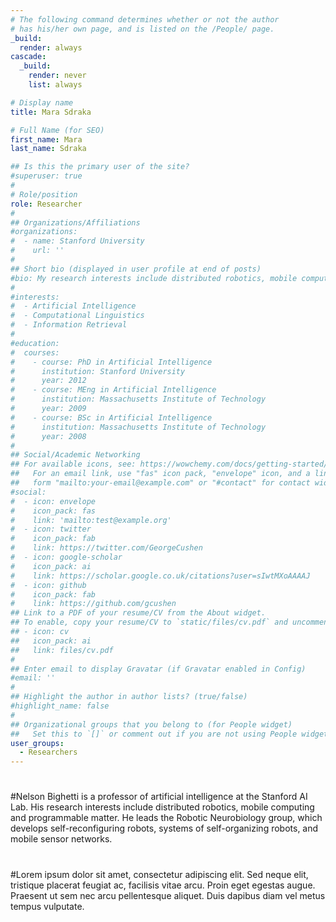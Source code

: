 ```yaml
---
# The following command determines whether or not the author
# has his/her own page, and is listed on the /People/ page.
_build:
  render: always
cascade:
  _build:
    render: never
    list: always

# Display name
title: Mara Sdraka

# Full Name (for SEO)
first_name: Mara 
last_name: Sdraka

## Is this the primary user of the site?
#superuser: true
#
# Role/position
role: Researcher
#
## Organizations/Affiliations
#organizations:
#  - name: Stanford University
#    url: ''
#
## Short bio (displayed in user profile at end of posts)
#bio: My research interests include distributed robotics, mobile computing and programmable matter.
#
#interests:
#  - Artificial Intelligence
#  - Computational Linguistics
#  - Information Retrieval
#
#education:
#  courses:
#    - course: PhD in Artificial Intelligence
#      institution: Stanford University
#      year: 2012
#    - course: MEng in Artificial Intelligence
#      institution: Massachusetts Institute of Technology
#      year: 2009
#    - course: BSc in Artificial Intelligence
#      institution: Massachusetts Institute of Technology
#      year: 2008
#
## Social/Academic Networking
## For available icons, see: https://wowchemy.com/docs/getting-started/page-builder/#icons
##   For an email link, use "fas" icon pack, "envelope" icon, and a link in the
##   form "mailto:your-email@example.com" or "#contact" for contact widget.
#social:
#  - icon: envelope
#    icon_pack: fas
#    link: 'mailto:test@example.org'
#  - icon: twitter
#    icon_pack: fab
#    link: https://twitter.com/GeorgeCushen
#  - icon: google-scholar
#    icon_pack: ai
#    link: https://scholar.google.co.uk/citations?user=sIwtMXoAAAAJ
#  - icon: github
#    icon_pack: fab
#    link: https://github.com/gcushen
## Link to a PDF of your resume/CV from the About widget.
## To enable, copy your resume/CV to `static/files/cv.pdf` and uncomment the lines below.
## - icon: cv
##   icon_pack: ai
##   link: files/cv.pdf
#
## Enter email to display Gravatar (if Gravatar enabled in Config)
#email: ''
#
## Highlight the author in author lists? (true/false)
#highlight_name: false
#
## Organizational groups that you belong to (for People widget)
##   Set this to `[]` or comment out if you are not using People widget.
user_groups:
  - Researchers
---
```

#
#Nelson Bighetti is a professor of artificial intelligence at the Stanford AI Lab. His research interests include distributed robotics, mobile computing and programmable matter. He leads the Robotic Neurobiology group, which develops self-reconfiguring robots, systems of self-organizing robots, and mobile sensor networks.
#
#Lorem ipsum dolor sit amet, consectetur adipiscing elit. Sed neque elit, tristique placerat feugiat ac, facilisis vitae arcu. Proin eget egestas augue. Praesent ut sem nec arcu pellentesque aliquet. Duis dapibus diam vel metus tempus vulputate.
#
